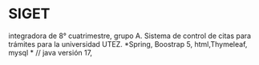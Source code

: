 # SIGET
integradora de 8° cuatrimestre, grupo A. Sistema de control de citas para trámites para la universidad UTEZ. *Spring, Boostrap 5, html,Thymeleaf, mysql * // java versión 17, 
